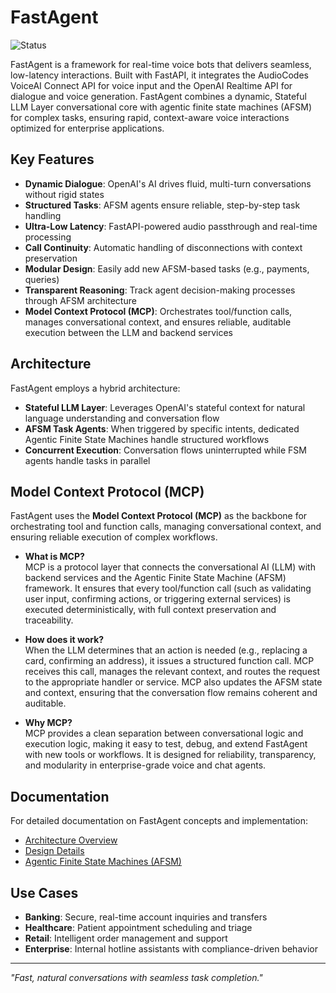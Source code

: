# FastAgent
![Status](https://img.shields.io/badge/status-In%20Development%20–%20Experimental%20%26%20Aspirational-blue)

FastAgent is a framework for real-time voice bots that delivers seamless, low-latency interactions. Built with FastAPI, it integrates the AudioCodes VoiceAI Connect API for voice input and the OpenAI Realtime API for dialogue and voice generation. FastAgent combines a dynamic, Stateful LLM Layer conversational core with agentic finite state machines (AFSM) for complex tasks, ensuring rapid, context-aware voice interactions optimized for enterprise applications.

## Key Features

- **Dynamic Dialogue**: OpenAI's AI drives fluid, multi-turn conversations without rigid states
- **Structured Tasks**: AFSM agents ensure reliable, step-by-step task handling
- **Ultra-Low Latency**: FastAPI-powered audio passthrough and real-time processing
- **Call Continuity**: Automatic handling of disconnections with context preservation
- **Modular Design**: Easily add new AFSM-based tasks (e.g., payments, queries)
- **Transparent Reasoning**: Track agent decision-making processes through AFSM architecture
- **Model Context Protocol (MCP)**: Orchestrates tool/function calls, manages conversational context, and ensures reliable, auditable execution between the LLM and backend services

## Architecture

FastAgent employs a hybrid architecture:

- **Stateful LLM Layer**: Leverages OpenAI's stateful context for natural language understanding and conversation flow
- **AFSM Task Agents**: When triggered by specific intents, dedicated Agentic Finite State Machines handle structured workflows
- **Concurrent Execution**: Conversation flows uninterrupted while FSM agents handle tasks in parallel

## Model Context Protocol (MCP)

FastAgent uses the **Model Context Protocol (MCP)** as the backbone for orchestrating tool and function calls, managing conversational context, and ensuring reliable execution of complex workflows.

- **What is MCP?**  
  MCP is a protocol layer that connects the conversational AI (LLM) with backend services and the Agentic Finite State Machine (AFSM) framework. It ensures that every tool/function call (such as validating user input, confirming actions, or triggering external services) is executed deterministically, with full context preservation and traceability.

- **How does it work?**  
  When the LLM determines that an action is needed (e.g., replacing a card, confirming an address), it issues a structured function call. MCP receives this call, manages the relevant context, and routes the request to the appropriate handler or service. MCP also updates the AFSM state and context, ensuring that the conversation flow remains coherent and auditable.

- **Why MCP?**  
  MCP provides a clean separation between conversational logic and execution logic, making it easy to test, debug, and extend FastAgent with new tools or workflows. It is designed for reliability, transparency, and modularity in enterprise-grade voice and chat agents.

## Documentation

For detailed documentation on FastAgent concepts and implementation:

- [Architecture Overview](docs/OVERVIEW.md)
- [Design Details](docs/DESIGN.md)
- [Agentic Finite State Machines (AFSM)](docs/agentic_finite_state_machine.md)

## Use Cases

- **Banking**: Secure, real-time account inquiries and transfers
- **Healthcare**: Patient appointment scheduling and triage
- **Retail**: Intelligent order management and support
- **Enterprise**: Internal hotline assistants with compliance-driven behavior

---

*"Fast, natural conversations with seamless task completion."*
